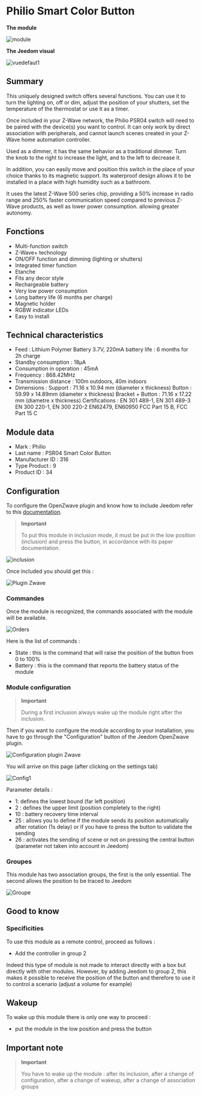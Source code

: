 # Philio Smart Color Button

**The module**

![module](images/philio.psr04/module.jpg)

**The Jeedom visual**

![vuedefaut1](images/philio.psr04/vuedefaut1.jpg)

## Summary

This uniquely designed switch offers several functions. You can use it to turn the lighting on, off or dim, adjust the position of your shutters, set the temperature of the thermostat or use it as a timer.

Once included in your Z-Wave network, the Philio PSR04 switch will need to be paired with the device(s) you want to control. It can only work by direct association with peripherals, and cannot launch scenes created in your Z-Wave home automation controller.

Used as a dimmer, it has the same behavior as a traditional dimmer. Turn the knob to the right to increase the light, and to the left to decrease it.

In addition, you can easily move and position this switch in the place of your choice thanks to its magnetic support. Its waterproof design allows it to be installed in a place with high humidity such as a bathroom.

It uses the latest Z-Wave 500 series chip, providing a 50% increase in radio range and 250% faster communication speed compared to previous Z-Wave products, as well as lower power consumption. allowing greater autonomy.

## Fonctions

-   Multi-function switch
-   Z-Wave+ technology
-   ON/OFF function and dimming (lighting or shutters)
-   Integrated timer function
-   Etanche
-   Fits any decor style
-   Rechargeable battery
-   Very low power consumption
-   Long battery life (6 months per charge)
-   Magnetic holder
-   RGBW indicator LEDs
-   Easy to install

## Technical characteristics

-   Feed : Lithium Polymer Battery 3.7V, 220mA battery life : 6 months for 2h charge
-   Standby consumption : 18µA
-   Consumption in operation : 45mA
-   Frequency : 868.42MHz
-   Transmission distance : 100m outdoors, 40m indoors
-   Dimensions : Support : 71.16 x 10.94 mm (diameter x thickness) Button : 59.99 x 14.89mm (diameter x thickness) Bracket + Button : 71.16 x 17.22 mm (diametre x thickness) Certifications : EN 301 489-1, EN 301 489-3 EN 300 220-1, EN 300 220-2 EN62479, EN60950 FCC Part 15 B, FCC Part 15 C

## Module data

-   Mark : Philio
-   Last name : PSR04 Smart Color Button
-   Manufacturer ID : 316
-   Type Product : 9
-   Product ID : 34

## Configuration

To configure the OpenZwave plugin and know how to include Jeedom refer to this [documentation](https://doc.jeedom.com/en_US/plugins/automation%20protocol/openzwave/).

> **Important**
>
> To put this module in inclusion mode, it must be put in the low position (inclusion) and press the button, in accordance with its paper documentation.

![inclusion](images/philio.psr04/inclusion.jpg)

Once included you should get this :

![Plugin Zwave](images/philio.psr04/information.jpg)

### Commandes

Once the module is recognized, the commands associated with the module will be available.

![Orders](images/philio.psr04/commandes.jpg)

Here is the list of commands :

-   State : this is the command that will raise the position of the button from 0 to 100%
-   Battery : this is the command that reports the battery status of the module

### Module configuration

> **Important**
>
> During a first inclusion always wake up the module right after the inclusion.

Then if you want to configure the module according to your installation, you have to go through the "Configuration" button of the Jeedom OpenZwave plugin.

![Configuration plugin Zwave](images/plugin/bouton_configuration.jpg)

You will arrive on this page (after clicking on the settings tab)

![Config1](images/philio.psr04/config1.jpg)

Parameter details :

-   1: defines the lowest bound (far left position)
-   2 : defines the upper limit (position completely to the right)
-   10 : battery recovery time interval
-   25 : allows you to define if the module sends its position automatically after rotation (1s delay) or if you have to press the button to validate the sending
-   26 : activates the sending of scene or not on pressing the central button (parameter not taken into account in Jeedom)

### Groupes

This module has two association groups, the first is the only essential. The second allows the position to be traced to Jeedom

![Groupe](images/philio.psr04/groupe.jpg)

## Good to know

### Specificities

To use this module as a remote control, proceed as follows :

-   Add the controller in group 2

Indeed this type of module is not made to interact directly with a box but directly with other modules. However, by adding Jeedom to group 2, this makes it possible to receive the position of the button and therefore to use it to control a scenario (adjust a volume for example)

## Wakeup

To wake up this module there is only one way to proceed :

-   put the module in the low position and press the button

## Important note

> **Important**
>
> You have to wake up the module : after its inclusion, after a change of configuration, after a change of wakeup, after a change of association groups
